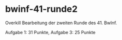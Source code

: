 # bwinf-41-runde2
Overkill Bearbeitung der zweiten Runde des 41. BwInf.

Aufgabe 1: 31 Punkte, Aufgabe 3: 25 Punkte
